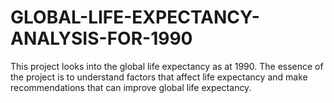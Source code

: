# GLOBAL-LIFE-EXPECTANCY-ANALYSIS-FOR-1990
This project looks into the global life expectancy as at 1990. The essence of the project is to understand factors that affect life expectancy and make recommendations that can improve global life expectancy.
